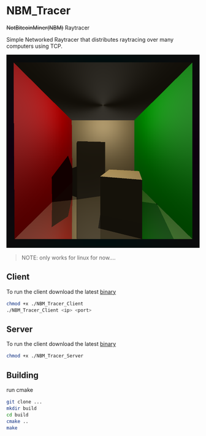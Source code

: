 # NBM_Tracer
~~NotBitcoinMiner(NBM)~~ Raytracer

Simple Networked Raytracer that distributes raytracing
over many computers using TCP.

![png](demo.png)

> NOTE: only works for linux for now....

## Client

To run the client download the latest [binary](https://github.com/agmui/NBM_Tracer/releases/download/v1.0.0/NBM_Tracer_Client)

```bash
chmod +x ./NBM_Tracer_Client
./NBM_Tracer_Client <ip> <port>
```

## Server

To run the client download the latest [binary](https://github.com/agmui/NBM_Tracer/releases/download/v1.0.0/NBM_Tracer_Client)

```bash
chmod +x ./NBM_Tracer_Server
```

## Building

run cmake

```bash
git clone ...
mkdir build
cd build
cmake ..
make
```
